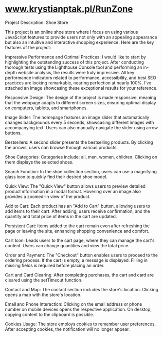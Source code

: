 # www.krystianptak.pl/RunZone
Project Description: Shoe Store

This project is an online shoe store where I focus on using various JavaScript features to provide users not only with an appealing appearance but also an intuitive and interactive shopping experience. Here are the key features of the project:

Impressive Performance and Optimal Practices: I would like to start by highlighting the outstanding success of this project. After conducting thorough tests using the Lighthouse Console tool and performing an in-depth website analysis, the results were truly impressive. All key performance indicators related to performance, accessibility, and best SEO practices are looking remarkable, nearing perfection at nearly 100%. I've attached an image showcasing these exceptional results for your reference.

Responsive Design: The design of the project is made responsive, meaning that the webpage adapts to different screen sizes, ensuring optimal display on computers, tablets, and smartphones.

Image Slider: The homepage features an image slider that automatically changes backgrounds every 5 seconds, showcasing different images with accompanying text. Users can also manually navigate the slider using arrow buttons.

Bestsellers: A second slider presents the bestselling products. By clicking the arrows, users can browse through various products.

Shoe Categories: Categories include: all, men, women, children. Clicking on them displays the selected shoes.

Search Function: In the shoe collection section, users can use a magnifying glass icon to quickly find their desired shoe model.

Quick View: The "Quick View" button allows users to preview detailed product information in a modal format. Hovering over an image also provides a zoomed-in view of the product.

Add to Cart: Each product has an "Add to Cart" button, allowing users to add items to their cart. After adding, users receive confirmation, and the quantity and total price of items in the cart are updated. 

Persistent Cart: Items added to the cart remain even after refreshing the page or leaving the site, enhancing shopping convenience and comfort.

Cart Icon: Leads users to the cart page, where they can manage the cart's content. Users can change quantities and view the total price.

Order and Payment: The "Checkout" button enables users to proceed to the ordering process. If the cart is empty, a message is displayed. Filling in missing fields is required before placing an order.

Cart and Card Clearing: After completing purchases, the cart and card are cleared using the setTimeout function.

Contact and Map: The contact section includes the store's location. Clicking opens a map with the store's location.

Email and Phone Interaction: Clicking on the email address or phone number on mobile devices opens the respective application. On desktop, copying content to the clipboard is possible.

Cookies Usage: The store employs cookies to remember user preferences. After accepting cookies, the notification will no longer appear.
